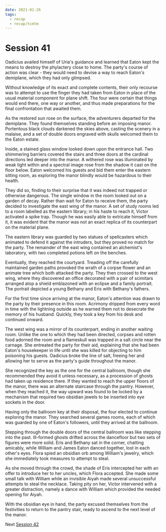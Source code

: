 ```yaml
---
date: 2021-01-26
tags:
  - recap
  - recap/tcmtm
---
```

# Session 41

Oadicius availed himself of Uria's guidance and learned that Eaton kept the means to destroy the phylactery close to home. The party's course of action was clear - they would need to devise a way to reach Eaton's demiplane, which they had only glimpsed.

Without knowledge of its exact and complete contents, their only recourse was to attempt to use the finger they had taken from Eaton in place of the usual material component for plane shift. The four were certain that things would end there, one way or another, and thus made preparations for the final confrontation that awaited them.

As the restored sun rose on the surface, the adventurers departed for the demiplane. They found themselves standing before an imposing manor. Portentous black clouds darkened the skies above, casting the scenery in a malaise, and a set of double doors engraved with skulls welcomed them to the Eaton estate.

Inside, a stained glass window looked down upon the entrance hall. Two shimmering barriers covered the stairs and three doors at the cardinal directions led deeper into the manor. A withered rose was illuminated by weak light within and a spectral image rose from the shadow it cast on the floor below. Eaton welcomed his guests and bid them enter the eastern sitting room, as exploring the manor blindly would be hazardous to their health.

They did so, finding to their surprise that it was indeed not trapped or otherwise dangerous. The single window in the room looked out on a garden of decay. Rather than wait for Eaton to receive them, the party decided to investigate the east wing of the manor. A set of study rooms led to a room labelled as the eastern library; in his haste to reach it, Victor activated a spike trap. Though he was easily able to extricate himself from it, it was evident that the manor was not an exact replica of its counterpart on the material plane.

The eastern library was guarded by two statues of spellcasters which animated to defend it against the intruders, but they proved no match for the party. The remainder of the east wing contained an alchemist's laboratory, with two completed potions left on the benches.

Eventually, they reached the courtyard. Treading off the carefully maintained garden paths provoked the wrath of a corpse flower and an animate tree which both attacked the party. They then crossed to the west wing, where they discovered an office decorated with a pair of scimitars arranged atop a shield emblazoned with an eclipse and a family portrait. The portrait depicted a young Bethany and Eris with Bethany's fathers.

For the first time since arriving at the manor, Eaton's attention was drawn to the party by their presence in this room. Acrimony dripped from every word in time with the lightning outside as he warned them not to desecrate the memory of his husband. Quickly, they took a key from his desk and continued onward.

The west wing was a mirror of its counterpart, ending in another waiting room. Unlike the one to which they had been directed, corpses and rotten food adorned the room and a flameskull was trapped in a salt circle near the carnage. She entreated the party for their aid, explaining that she had been Eaton's housekeeper in life until she was killed for objecting to him poisoning his guests. Oadicius broke the line of salt, freeing her and allowing her to serve as the party's guide throughout the manor.

She recognized the key as the one for the central ballroom, though she recommended they avoid it unless necessary, as a procession of ghosts had taken up residence there. If they wanted to reach the upper floors of the manor, there was an alternate staircase through the pantry. However, when they reached it, the way upward was found to be locked by a mechanism that required two obsidian jewels to be inserted into eye sockets in the door.

Having only the ballroom key at their disposal, the four elected to continue exploring the manor. They searched several games rooms, each of which was guarded by one of Eaton's followers, until they arrived at the ballroom.

Stepping through the double doors of the central ballroom was like stepping into the past. Ill-formed ghosts drifted across the dancefloor but two sets of figures were more solid. Eris and Bethany sat in the corner, chatting amicably, while William and James Eaton danced together, lost in each other's eyes. Flora spied an obsidian orb among William's jewelry, which she immediately took measures to attempt to steal.

As she moved through the crowd, the shade of Eris intercepted her with an offer to introduce her to her uncles, which Flora accepted. She made some small talk with William while an invisible Aiyah made several unsuccessful attempts to steal the necklace. Taking pity on her, Victor intervened with a greater distraction, namely a dance with William which provided the needed opening for Aiyah.

With the obsidian eye in hand, the party excused themselves from the festivities to return to the pantry stair, ready to ascend to the next level of the manor.

Next
[Session 42](Recaps/Through%20Caverns%20Measureless%20to%20Man/Session%2042.md)
